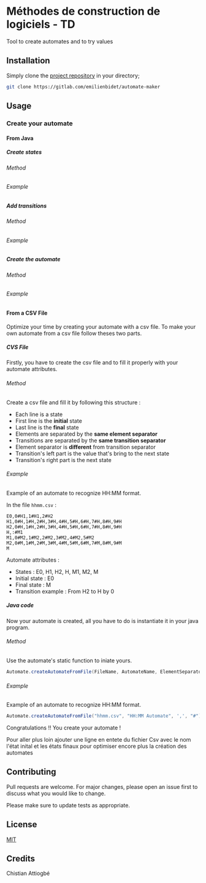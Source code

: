 # Méthodes de construction de logiciels - TD

Tool to create automates and to try values 

## Installation

Simply clone the [project repository](https://gitlab.com/emilienbidet/automate-maker) in your directory;

```bash
git clone https://gitlab.com/emilienbidet/automate-maker
```
## Usage
### Create your automate
#### From Java
##### Create states
###### Method
###### Example
##### Add transitions
###### Method
###### Example
##### Create the automate
###### Method
###### Example
#### From a CSV File

Optimize your time by creating your automate with a csv file.
To make your own automate from a csv file follow theses two parts.

##### CVS File

Firstly, you have to create the csv file and to fill it properly with your automate attributes.

###### Method

Create a csv file and fill it by following this structure :

* Each line is a state
* First line is the **initial** state
* Last line is the **final** state
* Elements are separated by the **same element separator**
* Transitions are separated by the **same transition separator**
* Element separator is **different** from transition separator
* Transition's left part is the value that's bring to the next state
* Transition's right part is the next state

###### Example

Example of an automate to recognize HH:MM format.

In the file ``` hhmm.csv ``` :
```csv
E0,0#H1,1#H1,2#H2
H1,0#H,1#H,2#H,3#H,4#H,5#H,6#H,7#H,8#H,9#H
H2,0#H,1#H,2#H,3#H,4#H,5#H,6#H,7#H,8#H,9#H
H,:#M1
M1,0#M2,1#M2,2#M2,3#M2,4#M2,5#M2
M2,0#M,1#M,2#M,3#M,4#M,5#M,6#M,7#M,8#M,9#M
M
```
Automate attributes :
* States : E0, H1, H2, H, M1, M2, M
* Initial state : E0
* Final state : M
* Transition example : From H2 to H by 0

##### Java code

Now your automate is created, all you have to do is instantiate it in your java program.

###### Method

Use the automate's static function to iniate yours.
```java
Automate.createAutomateFromFile(FileName, AutomateName, ElementSeparator, TransitionSeparator);
```

###### Example

Example of an automate to recognize HH:MM format.
```java
Automate.createAutomateFromFile("hhmm.csv", "HH:MM Automate", ',', "#");
```

Congratulations !! You create your automate !




Pour aller plus loin
ajouter une ligne en entete du fichier Csv avec le nom l'état inital et les états finaux pour optimiser encore plus la création des automates 

## Contributing
Pull requests are welcome. For major changes, please open an issue first to discuss what you would like to change.

Please make sure to update tests as appropriate.

## License
[MIT](https://choosealicense.com/licenses/mit/)

## Credits
Chistian Attiogbé